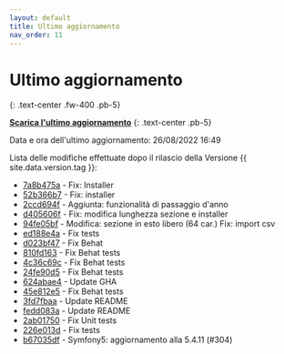 ```yaml
---
layout: default
title: Ultimo aggiornamento
nav_order: 11
---
```


# Ultimo aggiornamento
{: .text-center .fw-400 .pb-5}

[**Scarica l'ultimo aggiornamento**](https://github.com/iisgiua/giuaschool/releases/download/update-v1.4.5/giuaschool-update-v1.4.5.zip)
{: .text-center .pb-5}

Data e ora dell'ultimo aggiornamento: 26/08/2022 16:49

Lista delle modifiche effettuate dopo il rilascio della Versione {{ site.data.version.tag }}:

- [7a8b475a](http://github.com/iisgiua/giuaschool/commit/7a8b475a8c1ad5eb994eaa103d161d6401e4802d) - Fix: Installer
- [52b366b7](http://github.com/iisgiua/giuaschool/commit/52b366b7237cecbf2c8246ef17f8a135c3a8dab9) - Fix: installer
- [2ccd694f](http://github.com/iisgiua/giuaschool/commit/2ccd694f9d48a8d4b1eb6baf2bf2e345fc024b82) - Aggiunta: funzionalità di passaggio d'anno
- [d405606f](http://github.com/iisgiua/giuaschool/commit/d405606f4b0545a60fa6ca8fe0cf1dd7fdbb06fd) - Fix: modifica lunghezza sezione e installer
- [94fe05bf](http://github.com/iisgiua/giuaschool/commit/94fe05bf472d45767310d0d552288796bb5b6fb9) - Modifica: sezione in esto libero (64 car.) Fix: import csv
- [ed188e4a](http://github.com/iisgiua/giuaschool/commit/ed188e4a588a386e73582cee909513e821098421) - Fix tests
- [d023bf47](http://github.com/iisgiua/giuaschool/commit/d023bf472c63bbf9744599577c3bb42b1a955f02) - Fix Behat
- [810fd163](http://github.com/iisgiua/giuaschool/commit/810fd163564f2c0f2c3dc851968dd1eefee42659) - Fix Behat tests
- [4c36c69c](http://github.com/iisgiua/giuaschool/commit/4c36c69ccca2d5781925c5287562ac85912d2257) - Fix Behat tests
- [24fe90d5](http://github.com/iisgiua/giuaschool/commit/24fe90d58275fe15cd5ebd19f445439674b814ff) - Fix Behat tests
- [624abae4](http://github.com/iisgiua/giuaschool/commit/624abae495b0266e4940eab55387ebc3b7ca726e) - Update GHA
- [45e812e5](http://github.com/iisgiua/giuaschool/commit/45e812e54bab37d11fd6dd3fc5f17d4d86ae4ea8) - Fix Behat tests
- [3fd7fbaa](http://github.com/iisgiua/giuaschool/commit/3fd7fbaad07edbfc85d0af9681e4a518ef5e9b7c) - Update README
- [fedd083a](http://github.com/iisgiua/giuaschool/commit/fedd083ad058240a7994a5fd619f7e07aa7af045) - Update README
- [2ab01750](http://github.com/iisgiua/giuaschool/commit/2ab017509ab5a8024800c5909e9382f9f7d83fca) - Fix Unit tests
- [226e013d](http://github.com/iisgiua/giuaschool/commit/226e013d7f96095405ab3a580b3d0288ca5cd74d) - Fix tests
- [b67035df](http://github.com/iisgiua/giuaschool/commit/b67035dfd69d7cbeb40b5e82e555c16542015e64) - Symfony5: aggiornamento alla 5.4.11 (#304)

